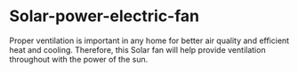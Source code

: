 # Solar-power-electric-fan
Proper ventilation is important in any home for better air quality and efficient heat and cooling. Therefore, this Solar fan will help provide ventilation throughout with the power of the sun.
